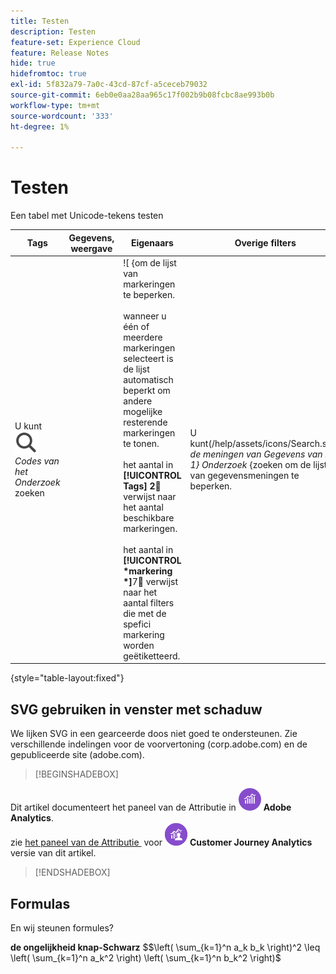 ```yaml
---
title: Testen
description: Testen
feature-set: Experience Cloud
feature: Release Notes
hide: true
hidefromtoc: true
exl-id: 5f832a79-7a0c-43cd-87cf-a5ceceb79032
source-git-commit: 6eb0e0aa28aa965c17f002b9b08fcbc8ae993b0b
workflow-type: tm+mt
source-wordcount: '333'
ht-degree: 1%

---
```


# Testen

Een tabel met Unicode-tekens testen

| Tags | Gegevens, weergave | Eigenaars | Overige filters |
|---|---|---|---|
| U kunt ![&#128279;](/help/assets/icons/Search.svg) *Codes van het Onderzoek* zoeken ||![ {om de lijst van markeringen te beperken. <br/><br/> wanneer u één of meerdere markeringen selecteert is de lijst automatisch beperkt om andere mogelijke resterende markeringen te tonen. <br/><br/> het aantal in **[!UICONTROL Tags]** **2︎⃣** verwijst naar het aantal beschikbare markeringen. <br/><br/> het aantal in **[!UICONTROL *markering *]**&#x200B;7︎⃣ verwijst naar het aantal filters die met de spefici markering worden geëtiketteerd. | U kunt(/help/assets/icons/Search.svg) *de meningen van Gegevens van het 1} Onderzoek* {zoeken om de lijst van gegevensmeningen te beperken. ||![ <br/> u kunt meer dan één gegevensmening selecteren om de filterlijst te filtreren. <br/><br/> het aantal in **[!UICONTROL Tags]** **2︎⃣** verwijst naar het aantal beschikbare markeringen. <br/><br/> het aantal in **[!UICONTROL *markering *]**&#x200B;7︎⃣ verwijst naar het aantal filters die met de spefici markering worden geëtiketteerd. | U kunt(/help/assets/icons/Search.svg) *de meningen van Gegevens van het 1} Onderzoek* {zoeken om de lijst van gegevensmeningen te beperken. ||![ <br/> u kunt meer dan één gegevensmening selecteren om de filterlijst te filtreren. <br/><br/> het aantal in **[!UICONTROL Tags]** **2︎⃣** verwijst naar het aantal beschikbare markeringen. <br/><br/> het aantal in **[!UICONTROL *markering *]**&#x200B;7︎⃣ verwijst naar het aantal filters die met de spefici markering worden geëtiketteerd. | U kunt(/help/assets/icons/Search.svg) *de meningen van Gegevens van het 1} Onderzoek* &lbrace;zoeken om de lijst van gegevensmeningen te beperken.  <br/> u kunt meer dan één gegevensmening selecteren om de filterlijst te filtreren. <br/><br/> het aantal in **[!UICONTROL Tags]** **2︎⃣** verwijst naar het aantal beschikbare markeringen. <br/><br/> het aantal in **[!UICONTROL *markering *]**&#x200B;7︎⃣ verwijst naar het aantal filters die met de spefici markering worden geëtiketteerd. ???? |

{style="table-layout:fixed"}


## SVG gebruiken in venster met schaduw

We lijken SVG in een gearceerde doos niet goed te ondersteunen. Zie verschillende indelingen voor de voorvertoning (corp.adobe.com) en de gepubliceerde site (adobe.com).

>[!BEGINSHADEBOX]

Dit artikel documenteert het paneel van de Attributie in ![&#x200B; AdobeAnalytics &#x200B;](/help/assets/icons/AdobeAnalytics.svg) **Adobe Analytics**.<br/> zie [&#x200B; het paneel van de Attributie &#x200B;](https://experienceleague.adobe.com/nl/docs/analytics-platform/using/cja-workspace/panels/attribution) voor ![&#x200B; CustomerJourneyAnalytics &#x200B;](/help/assets/icons/CustomerJourneyAnalytics.svg) **Customer Journey Analytics** versie van dit artikel.

>[!ENDSHADEBOX]


## Formulas

En wij steunen formules?

**de ongelijkheid knap-Schwarz**
$$\left( \sum_{k=1}^n a_k b_k \right)^2 \leq \left( \sum_{k=1}^n a_k^2 \right) \left( \sum_{k=1}^n b_k^2 \right)$



